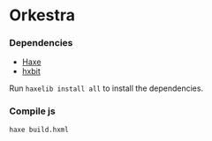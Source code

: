 # Orkestra

### Dependencies

 * [Haxe](https://haxe.org/)
 * [hxbit](https://lib.haxe.org/p/hxbit)

Run `haxelib install all` to install the dependencies.

### Compile js

```
haxe build.hxml
```

